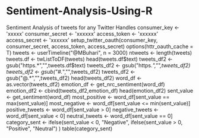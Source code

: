 # Sentiment-Analysis-Using-R
Sentiment Analysis of tweets for any Twitter Handles
consumer_key <- 'xxxxx'
consumer_secret <- 'xxxxxx'
access_token <- 'xxxxxx'
access_secret <- 'xxxxxx'
setup_twitter_oauth(consumer_key, consumer_secret, access_token, access_secret)
options(httr_oauth_cache = T)
tweets <- userTimeline("@MBuhari", n = 3000)
ntweets <- length(tweets)
tweets.df <- twListToDF(tweets)
head(tweets.df$text)
tweets_df2 <- gsub("https.*","",tweets.df$text)
tweets_df2 <- gsub("https.*","",tweets_df2)
tweets_df2 <- gsub("#.*","",tweets_df2)
tweets_df2 <- gsub("@.*","",tweets_df2)
head(tweets_df2)
word_df <- as.vector(tweets_df2)
emotion_df <- get_nrc_sentiment(word_df)
emotion_df2 <- cbind(tweets_df2,emotion_df)
head(emotion_df2)
sent_value <- get_sentiment(word_df)
most_positive <- word_df[sent_value == max(sent_value)]
most_negative <- word_df[sent_value <= min(sent_value)]
positive_tweets <- word_df[sent_value > 0]
negative_tweets <- word_df[sent_value < 0]
neutral_tweets <- word_df[sent_value == 0]
category_sent <- ifelse(sent_value < 0, "Negative", ifelse(sent_value > 0, "Positive", "Neutral") )
table(category_sent)
